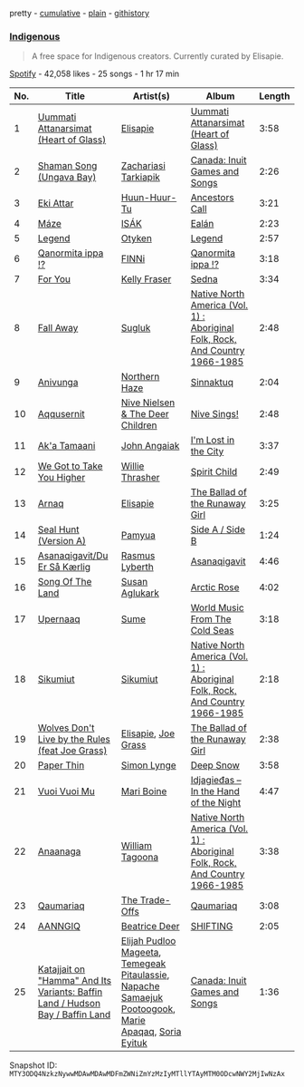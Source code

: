 pretty - [cumulative](/playlists/cumulative/37i9dQZF1DWYrH4yMJbkL8.md) - [plain](/playlists/plain/37i9dQZF1DWYrH4yMJbkL8) - [githistory](https://github.githistory.xyz/mackorone/spotify-playlist-archive/blob/main/playlists/plain/37i9dQZF1DWYrH4yMJbkL8)

### [Indigenous](https://open.spotify.com/playlist/37i9dQZF1DWYrH4yMJbkL8)

> A free space for Indigenous creators\. Currently curated by Elisapie.

[Spotify](https://open.spotify.com/user/spotify) - 42,058 likes - 25 songs - 1 hr 17 min

| No. | Title | Artist(s) | Album | Length |
|---|---|---|---|---|
| 1 | [Uummati Attanarsimat \(Heart of Glass\)](https://open.spotify.com/track/74RYxK9eVeNDLdlCJTmQnJ) | [Elisapie](https://open.spotify.com/artist/37Hkw3PjSoS9k06WwMibM3) | [Uummati Attanarsimat \(Heart of Glass\)](https://open.spotify.com/album/4qQYh3Udg39IwdwBPM8TZZ) | 3:58 |
| 2 | [Shaman Song \(Ungava Bay\)](https://open.spotify.com/track/1AxYezRbc5AfdupFZygUmZ) | [Zachariasi Tarkiapik](https://open.spotify.com/artist/2z3PLddIFv7UjSZJuyHVkb) | [Canada: Inuit Games and Songs](https://open.spotify.com/album/6B49DDXbbaQf2mc3jmVmpX) | 2:26 |
| 3 | [Eki Attar](https://open.spotify.com/track/3S6RmFF5mDEVHrO3BSQHO6) | [Huun\-Huur\-Tu](https://open.spotify.com/artist/1bK0K2tuAcvMScEWIHt54t) | [Ancestors Call](https://open.spotify.com/album/6dl1bRIrWYiQkmG5WQDrmi) | 3:21 |
| 4 | [Máze](https://open.spotify.com/track/2GKG7ViAwDQ3y4S8ATKB0R) | [ISÁK](https://open.spotify.com/artist/2LGU3PxihjIK5SUeCVcdFl) | [Ealán](https://open.spotify.com/album/5XhnWsmzORt5ZIqAbrIdwl) | 2:23 |
| 5 | [Legend](https://open.spotify.com/track/7yNKY8kI688WENDOAGZDqc) | [Otyken](https://open.spotify.com/artist/63tficClWA0HEI8bnlbA2l) | [Legend](https://open.spotify.com/album/3AohlVPhmSulLxNSldid1A) | 2:57 |
| 6 | [Qanormita ippa !?](https://open.spotify.com/track/55qOiI8MLYXflx099WKy8k) | [FINNi](https://open.spotify.com/artist/19CUaPvd08HE0VJphmug1i) | [Qanormita ippa !?](https://open.spotify.com/album/3mqMWGfh3LhiS0gcP6VyVY) | 3:18 |
| 7 | [For You](https://open.spotify.com/track/2J36ck8FvDg9tuHK4GZLiH) | [Kelly Fraser](https://open.spotify.com/artist/6tfktWLnyhNzZdUtGSChSW) | [Sedna](https://open.spotify.com/album/31GEU4ydpqEpOLRTlA2TFk) | 3:34 |
| 8 | [Fall Away](https://open.spotify.com/track/00evBpL6QjdSC8RRN22t0f) | [Sugluk](https://open.spotify.com/artist/7aUEnke20y9Y16DOlW9w50) | [Native North America \(Vol\. 1\) : Aboriginal Folk, Rock, And Country 1966\-1985](https://open.spotify.com/album/20uFRx6K8E7YtRsbiRJyen) | 2:48 |
| 9 | [Anivunga](https://open.spotify.com/track/6KeILsw4yoGqn5tByGByMX) | [Northern Haze](https://open.spotify.com/artist/7p3iETLZU2U0cNLGRMWMqm) | [Sinnaktuq](https://open.spotify.com/album/71mBekmIBnu7S6T6ylBkKV) | 2:04 |
| 10 | [Aqqusernit](https://open.spotify.com/track/5jGrkBBZqzoaXrlndf436l) | [Nive Nielsen & The Deer Children](https://open.spotify.com/artist/05Giz5AaXwS9HSsxuzviNY) | [Nive Sings!](https://open.spotify.com/album/4JB0E00zkwU1vSsSJsS4Cr) | 2:48 |
| 11 | [Ak'a Tamaani](https://open.spotify.com/track/0xxLdkS3wOtboXnsqzacNh) | [John Angaiak](https://open.spotify.com/artist/7FOyXMa0HKrW38OLFDcAND) | [I'm Lost in the City](https://open.spotify.com/album/4goqttV3yu4Ko0VnUizuqP) | 3:37 |
| 12 | [We Got to Take You Higher](https://open.spotify.com/track/2WcovutiyPAqdbnwdgxrKl) | [Willie Thrasher](https://open.spotify.com/artist/1tQFd76V3HmxyEWwv8JN5k) | [Spirit Child](https://open.spotify.com/album/22w9yuze0FnbT89YfbiOev) | 2:49 |
| 13 | [Arnaq](https://open.spotify.com/track/7eMFZDDVezqN2tOEBOU29v) | [Elisapie](https://open.spotify.com/artist/37Hkw3PjSoS9k06WwMibM3) | [The Ballad of the Runaway Girl](https://open.spotify.com/album/4thL3jIVt8oFNZgvnHslkU) | 3:25 |
| 14 | [Seal Hunt \(Version A\)](https://open.spotify.com/track/2wp1tmLadHVWLbozNI8NbL) | [Pamyua](https://open.spotify.com/artist/2M8PVNl4h0SpE23a6Z6BOW) | [Side A / Side B](https://open.spotify.com/album/02dmZq3r8VBbnmwMDC0m9N) | 1:24 |
| 15 | [Asanaqigavit/Du Er Så Kærlig](https://open.spotify.com/track/38jd4iEZaefLbxIrDFoHIW) | [Rasmus Lyberth](https://open.spotify.com/artist/57Qb5XTIwCoy1ulGDHTWiR) | [Asanaqigavit](https://open.spotify.com/album/56o8wpDs9OCbfrnjen44A2) | 4:46 |
| 16 | [Song Of The Land](https://open.spotify.com/track/0JS61l6afk4vYcCbrNl7OJ) | [Susan Aglukark](https://open.spotify.com/artist/2R4S7xcKEkmqvmpXHrKj8C) | [Arctic Rose](https://open.spotify.com/album/7hE3zREXjhJ10LtamRp3jm) | 4:02 |
| 17 | [Upernaaq](https://open.spotify.com/track/4FTmCjTknB3lnw7vLB8fWU) | [Sume](https://open.spotify.com/artist/36wVKG3ZpPyTcpp4i46ECV) | [World Music From The Cold Seas](https://open.spotify.com/album/1CRTUPPs3Em8PKA0LqBovb) | 3:18 |
| 18 | [Sikumiut](https://open.spotify.com/track/14QGC8TQtKMPOCbr2sVn2z) | [Sikumiut](https://open.spotify.com/artist/2H1t2WqXOOcuY2qlEHjlck) | [Native North America \(Vol\. 1\) : Aboriginal Folk, Rock, And Country 1966\-1985](https://open.spotify.com/album/20uFRx6K8E7YtRsbiRJyen) | 2:18 |
| 19 | [Wolves Don't Live by the Rules \(feat Joe Grass\)](https://open.spotify.com/track/79r3EaZ8M7kEGPy7Tc1KxA) | [Elisapie](https://open.spotify.com/artist/37Hkw3PjSoS9k06WwMibM3), [Joe Grass](https://open.spotify.com/artist/6WSA0zU18B65jo2QDo58Uv) | [The Ballad of the Runaway Girl](https://open.spotify.com/album/4thL3jIVt8oFNZgvnHslkU) | 2:38 |
| 20 | [Paper Thin](https://open.spotify.com/track/2Mv8kbev82bQMn5CjlubBz) | [Simon Lynge](https://open.spotify.com/artist/0jc7KP4FUYBw0Y82VoLBWH) | [Deep Snow](https://open.spotify.com/album/3K5waztJmPmPxsMnpuCenO) | 3:58 |
| 21 | [Vuoi Vuoi Mu](https://open.spotify.com/track/7HhLIVmJREKStoJXtacUIS) | [Mari Boine](https://open.spotify.com/artist/4t4unGD2iYlkONGDmBbkcE) | [Idjagie​đ​as – In the Hand of the Night](https://open.spotify.com/album/71NUvwXvBdk08xcACG4UoM) | 4:47 |
| 22 | [Anaanaga](https://open.spotify.com/track/6PyXvacCdnHaKDvK0AjJlg) | [William Tagoona](https://open.spotify.com/artist/14gHKMS3VeLznrTZil2zGl) | [Native North America \(Vol\. 1\) : Aboriginal Folk, Rock, And Country 1966\-1985](https://open.spotify.com/album/20uFRx6K8E7YtRsbiRJyen) | 3:38 |
| 23 | [Qaumariaq](https://open.spotify.com/track/0l7aujB6vAnhJQ8YvD4ZhN) | [The Trade\-Offs](https://open.spotify.com/artist/1MnrJrblGPojuCBRGDisvK) | [Qaumariaq](https://open.spotify.com/album/4BMMtvCdpmt1Vi92mUEV65) | 3:08 |
| 24 | [AANNGIQ](https://open.spotify.com/track/1YLx7QBLLEy8e8c8eqszSX) | [Beatrice Deer](https://open.spotify.com/artist/3YEhsztAtjqpC0JikHMmYe) | [SHIFTING](https://open.spotify.com/album/10v5r1u4kwiIpdbakONaps) | 2:05 |
| 25 | [Katajjait on "Hamma" And Its Variants: Baffin Land / Hudson Bay / Baffin Land](https://open.spotify.com/track/6qJozUlX1ao31KQHb4aWoK) | [Elijah Pudloo Mageeta](https://open.spotify.com/artist/32IsJ3YVTAhYm4iytdN7MJ), [Temegeak Pitaulassie](https://open.spotify.com/artist/3TEXUYjtHpUqH86NWFEB0O), [Napache Samaejuk Pootoogook](https://open.spotify.com/artist/2BrVaL2xpbmMVkvJ6DAQAC), [Marie Apaqaq](https://open.spotify.com/artist/0rYybSRMU6GjXVrVb8qvWD), [Soria Eyituk](https://open.spotify.com/artist/3c8NJ6JFFdzi6N9vxj7QSA) | [Canada: Inuit Games and Songs](https://open.spotify.com/album/6B49DDXbbaQf2mc3jmVmpX) | 1:36 |

Snapshot ID: `MTY3ODQ4NzkzNywwMDAwMDAwMDFmZWNiZmYzMzIyMTllYTAyMTM0ODcwNWY2MjIwNzAx`

